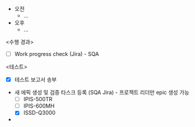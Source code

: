 - 오전
	- ...
- 오후
	- ...

<수행 경과>
- [ ] Work progress check (Jira) - SQA

<테스트>
- [x] 테스트 보고서 송부
- 새 에픽 생성 및 검증 타스크 등록 (SQA Jira) - 프로젝트 리더만 epic 생성 가능
	- [ ] IPIS-500TR
	- [ ] IPIS-600MH
	- [x] ISSD-Q3000
- 